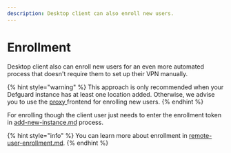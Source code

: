 ```yaml
---
description: Desktop client can also enroll new users.
---
```


# Enrollment

Desktop client also can enroll new users for an even more automated process that doesn't require them to set up their VPN manually.

{% hint style="warning" %}
This approach is only recommended when your Defguard instance has at least one location added. Otherwise, we advise you to use the [proxy ](https://github.com/DefGuard/proxy)frontend for enrolling new users.
{% endhint %}

For enrolling though the client user just needs to enter the enrollment token in [add-new-instance.md](add-new-instance.md "mention") process.

{% hint style="info" %}
You can learn more about enrollment in [remote-user-enrollment.md](../../help/remote-user-enrollment.md "mention").
{% endhint %}
